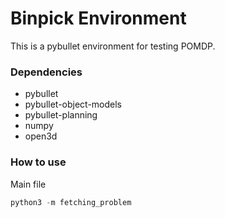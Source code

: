# Binpick Environment

This is a pybullet environment for testing POMDP.

### Dependencies
- pybullet
- pybullet-object-models
- pybullet-planning
- numpy
- open3d

### How to use
Main file
```Python
python3 -m fetching_problem
```
